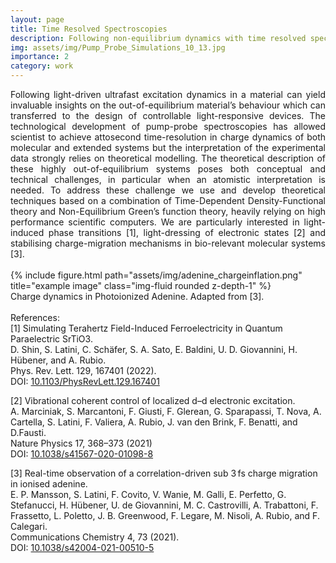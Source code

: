 ```yaml
---
layout: page
title: Time Resolved Spectroscopies
description: Following non-equilibrium dynamics with time resolved spectroscopies
img: assets/img/Pump_Probe_Simulations_10_13.jpg
importance: 2
category: work
---
```


<div style="text-align: justify">
Following light-driven ultrafast excitation dynamics in a material can yield invaluable insights on the out-of-equilibrium material’s behaviour which can transferred to the design of controllable light-responsive devices. The technological development of pump-probe spectroscopies has allowed scientist to achieve attosecond time-resolution in charge dynamics of both molecular and extended systems but the interpretation of the experimental data strongly relies on theoretical modelling. The theoretical description of these highly out-of-equilibrium systems poses both conceptual and technical challenges, in particular when an atomistic interpretation is needed. To address these challenge we use and develop theoretical techniques based on a combination of Time-Dependent Density-Functional theory and Non-Equilibrium Green’s function theory, heavily relying on high performance scientific computers. We are particularly interested in light-induced phase transitions [1], light-dressing of electronic states [2] and stabilising charge-migration mechanisms in bio-relevant molecular systems [3].
</div>
<br>

<div class="row">
    <div class="col-sm mt-3 mt-md-0">
        {% include figure.html path="assets/img/adenine_chargeinflation.png" title="example image" class="img-fluid rounded z-depth-1" %}
    </div>
</div>
<div class="caption">
    Charge dynamics in Photoionized Adenine. Adapted from [3].
</div>

<br>
References:
<br>
[1] Simulating Terahertz Field-Induced Ferroelectricity in Quantum Paraelectric SrTiO3.<br>
D. Shin, S. Latini, C. Schäfer, S. A. Sato, E. Baldini, U. D. Giovannini, H. Hübener, and A. Rubio.<br>
Phys. Rev. Lett. 129, 167401 (2022).<br>
DOI: <a href="https://doi.org/10.1103/PhysRevLett.129.167401">10.1103/PhysRevLett.129.167401</a>

[2] Vibrational coherent control of localized d–d electronic excitation.<br>
A. Marciniak, S. Marcantoni, F. Giusti, F. Glerean, G. Sparapassi, T. Nova, A. Cartella, S. Latini, F. Valiera, A. Rubio, J. van den Brink, F. Benatti, and D.Fausti.<br>
Nature Physics 17, 368–373 (2021)<br>
DOI: <a href="https://doi.org/10.1038/s41567-020-01098-8">10.1038/s41567-020-01098-8</a>

[3] Real-time observation of a correlation-driven sub 3 fs charge migration in ionised adenine.<br>
E. P. Mansson, S. Latini, F. Covito, V. Wanie, M. Galli, E. Perfetto, G. Stefanucci, H. Hübener, U. de Giovannini, M. C. Castrovilli, A. Trabattoni, F. Frassetto, L. Poletto, J. B. Greenwood, F. Legare, M. Nisoli, A. Rubio, and F. Calegari.<br>
Communications Chemistry 4, 73 (2021).<br>
DOI: <a href="https://doi.org/10.1038/s42004-021-00510-5">10.1038/s42004-021-00510-5</a>